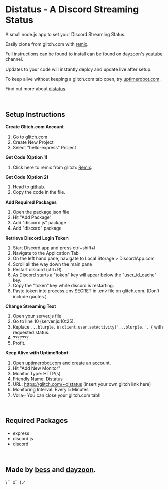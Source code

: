 Distatus - A Discord Streaming Status
=================

A small node.js app to set your Discord Streaming Status.

Easily clone from glitch.com with [remix](https://glitch.com/edit/#!/remix/distatus).

Full instructions can be found to install can be found on dayzoon's [youtube](https://www.youtube.com/watch?v=SqeB2ZIf2wo) channel.

Updates to your code will instantly deploy and update live after setup.

To keep alive without keeping a glitch.com tab open, try [uptimerobot.com](https://uptimerobot.com/).

Find out more about [distatus](https://github.com/bessx).

<br />

Setup Instructions
------------

**Create Glitch.com Account**
  1. Go to glitch.com
  2. Create New Project
  3. Select "hello-express" Project
  
**Get Code (Option 1)**
  1. Click here to remix from glitch: [Remix](https://glitch.com/edit/#!/remix/distatus).
  
**Get Code (Option 2)**
  1. Head to [github](https://glitch.com/@bess).
  2. Copy the code in the file.

**Add Required Packages**
  1. Open the package.json file
  2. Hit "Add Package"
  3. Add "discord.js" package
  4. Add "discord" package

**Retrieve Discord Login Token** 
  1. Start Discord app and press ctrl+shift+I
  2. Navigate to the Application Tab
  3. On the left hand pane, navigate to Local Storage > DiscordApp.com
  4. Scroll all the way down the main pane
  5. Restart discord (ctrl+R).
  6. As Discord starts a "token" key will apear below the "user_id_cache" key.
  7. Copy the "token" key while discord is restarting.
  8. Paste token into process.env.SECRET in .env file on glitch.com. (Don't include quotes.)
  
**Change Streaming Text**
  1. Open your server.js file
  2. Go to line 10 (server.js:10:25).
  3. Replace `...blurple.` in `client.user.setActivity('...blurple.', {` with requested status.
  4. ???????
  5. Profit.

**Keep Alive with UptimeRobot**
  1. Open [uptimerobot.com](https://uptimerobot.com/) and create an account.
  2. Hit "Add New Monitor"
  3. Monitor Type: HTTP(s)
  4. Friendly Name: Distatus
  5. URL: https://glitch.com/~distatus (insert your own glitch link here)
  6. Monitoring Interval: Every 5 Minutes
  7. Voila~  You can close your glitch.com tab!!

<br />

Required Packages
------------
- express
- discord.js
- discord

<br />

Made by [bess](https://glitch.com/@bess) and [dayzoon](https://www.youtube.com/watch?v=SqeB2ZIf2wo).
-------------------

\ ゜o゜)ノ